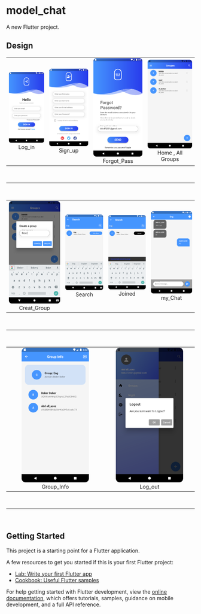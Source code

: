 # model_chat

A new Flutter project.

## Design

<div style="text-align: center">
<table><tr>

   <td style="text-align: center">
    <img width="180" alt="Log_in" src="/images/D1.png">
        Log_in
  </td>


   <td style="text-align: center">
    <img width="180" alt="Sign_up" src="/images/D2.png">
        Sign_up
  </td>

  <td style="text-align: center">
    <img width="180" alt="Forgot_Pass" src="/images/D3.png">
        Forgot_Pass
  </td>

  <td style="text-align: center">
    <img width="180" alt="All_Groups" src="/images/D4.png">
        Home , All Groups
  </td>


</tr></table>
</div>

<br> 
<hr>
<br>

<div style="text-align: center">
<table><tr>

   <td style="text-align: center">
    <img width="180" alt="Creat_Group" src="/images/D5.png">
        Creat_Group
  </td>

   <td style="text-align: center">
    <img width="180" alt="Search" src="/images/D6.png">
        Search
  </td>

  <td style="text-align: center">
    <img width="180" alt="Joined" src="/images/D7.png">
        Joined
  </td>

  <td style="text-align: center">
    <img width="180" alt="my_Chat" src="/images/D8.png">
        my_Chat
  </td>

</tr></table>
</div>

<br> 
<hr>
<br>

<div style="text-align: center">
<table><tr>

   <td style="text-align: center">
    <img width="180" alt="Group_Info" src="/images/D9.png">
        Group_Info
  </td>

   <td style="text-align: center">
    <img width="180" alt="Log_out" src="/images/D10.png">
        Log_out
  </td>


</tr></table>
</div>

<br> 
<hr>
<br>

## Getting Started

This project is a starting point for a Flutter application.

A few resources to get you started if this is your first Flutter project:

- [Lab: Write your first Flutter app](https://docs.flutter.dev/get-started/codelab)
- [Cookbook: Useful Flutter samples](https://docs.flutter.dev/cookbook)

For help getting started with Flutter development, view the
[online documentation](https://docs.flutter.dev/), which offers tutorials,
samples, guidance on mobile development, and a full API reference.
